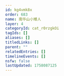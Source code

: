 ```yaml
---
id: kg4vmk8x
order: 683
name: 南华山小矮人
layer: 4
categoryId: cat_r0rzgkOi
tagIds: []
aliases: []
titledLinks: []
parent: ""
relatedEntries: []
timelineEvents: []
nsfw: false
lastUpdated: 1758087125
---
```



